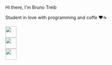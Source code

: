 Hi there, I'm Bruno Treib

Student in love with programming and coffe ❤☕

<div>
  <a href="https://www.linkedin.com/in/bruno-gabriel-treib-9b3b92207/">
    <img height="35em" src="https://img.shields.io/badge/LinkedIn-0077B5?style=for-the-badge&logo=linkedin&logoColor=white"/>
</div>
  <div>
  <a href="##">
    <img height="35em" src="https://img.shields.io/badge/Python-14354C?style=for-the-badge&logo=python&logoColor=white"/>
</div>
<div>
  <a href="https://www.instagram.com/bruno.treib/">
    <img height="35em" src="https://img.shields.io/badge/Instagram-E4405F?style=for-the-badge&logo=instagram&logoColor=white"/>
</div>
